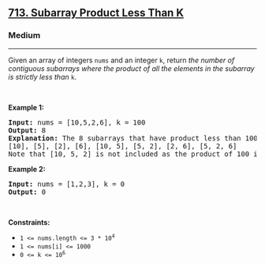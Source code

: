 <h2><a href="https://leetcode.com/problems/subarray-product-less-than-k/">713. Subarray Product Less Than K</a></h2><h3>Medium</h3><hr><div data-immersive-translate-walked="27b8ef74-9ab3-4c54-b8d9-b03e962e948b"><p data-immersive-translate-walked="27b8ef74-9ab3-4c54-b8d9-b03e962e948b" data-immersive-translate-paragraph="1">Given an array of integers <code data-immersive-translate-walked="27b8ef74-9ab3-4c54-b8d9-b03e962e948b">nums</code> and an integer <code data-immersive-translate-walked="27b8ef74-9ab3-4c54-b8d9-b03e962e948b">k</code>, return <em data-immersive-translate-walked="27b8ef74-9ab3-4c54-b8d9-b03e962e948b">the number of contiguous subarrays where the product of all the elements in the subarray is strictly less than </em><code data-immersive-translate-walked="27b8ef74-9ab3-4c54-b8d9-b03e962e948b">k</code>.</p>

<p data-immersive-translate-walked="27b8ef74-9ab3-4c54-b8d9-b03e962e948b">&nbsp;</p>
<p data-immersive-translate-walked="27b8ef74-9ab3-4c54-b8d9-b03e962e948b"><strong class="example" data-immersive-translate-walked="27b8ef74-9ab3-4c54-b8d9-b03e962e948b" data-immersive-translate-paragraph="1">Example 1:</strong></p>

<pre><strong>Input:</strong> nums = [10,5,2,6], k = 100
<strong>Output:</strong> 8
<strong>Explanation:</strong> The 8 subarrays that have product less than 100 are:
[10], [5], [2], [6], [10, 5], [5, 2], [2, 6], [5, 2, 6]
Note that [10, 5, 2] is not included as the product of 100 is not strictly less than k.
</pre>

<p data-immersive-translate-walked="27b8ef74-9ab3-4c54-b8d9-b03e962e948b"><strong class="example" data-immersive-translate-walked="27b8ef74-9ab3-4c54-b8d9-b03e962e948b" data-immersive-translate-paragraph="1">Example 2:</strong></p>

<pre><strong>Input:</strong> nums = [1,2,3], k = 0
<strong>Output:</strong> 0
</pre>

<p data-immersive-translate-walked="27b8ef74-9ab3-4c54-b8d9-b03e962e948b">&nbsp;</p>
<p data-immersive-translate-walked="27b8ef74-9ab3-4c54-b8d9-b03e962e948b"><strong data-immersive-translate-walked="27b8ef74-9ab3-4c54-b8d9-b03e962e948b" data-immersive-translate-paragraph="1">Constraints:</strong></p>

<ul data-immersive-translate-walked="27b8ef74-9ab3-4c54-b8d9-b03e962e948b">
	<li data-immersive-translate-walked="27b8ef74-9ab3-4c54-b8d9-b03e962e948b"><code data-immersive-translate-walked="27b8ef74-9ab3-4c54-b8d9-b03e962e948b">1 &lt;= nums.length &lt;= 3 * 10<sup>4</sup></code></li>
	<li data-immersive-translate-walked="27b8ef74-9ab3-4c54-b8d9-b03e962e948b"><code data-immersive-translate-walked="27b8ef74-9ab3-4c54-b8d9-b03e962e948b">1 &lt;= nums[i] &lt;= 1000</code></li>
	<li data-immersive-translate-walked="27b8ef74-9ab3-4c54-b8d9-b03e962e948b"><code data-immersive-translate-walked="27b8ef74-9ab3-4c54-b8d9-b03e962e948b">0 &lt;= k &lt;= 10<sup>6</sup></code></li>
</ul>
</div>